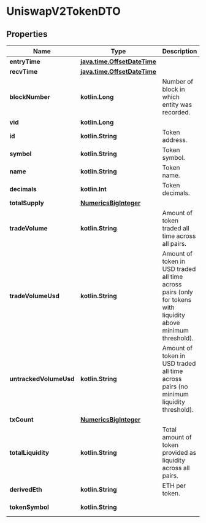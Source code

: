 
# UniswapV2TokenDTO

## Properties
Name | Type | Description | Notes
------------ | ------------- | ------------- | -------------
**entryTime** | [**java.time.OffsetDateTime**](java.time.OffsetDateTime.md) |  |  [optional]
**recvTime** | [**java.time.OffsetDateTime**](java.time.OffsetDateTime.md) |  |  [optional]
**blockNumber** | **kotlin.Long** | Number of block in which entity was recorded. |  [optional]
**vid** | **kotlin.Long** |  |  [optional]
**id** | **kotlin.String** | Token address. |  [optional]
**symbol** | **kotlin.String** | Token symbol. |  [optional]
**name** | **kotlin.String** | Token name. |  [optional]
**decimals** | **kotlin.Int** | Token decimals. |  [optional]
**totalSupply** | [**NumericsBigInteger**](NumericsBigInteger.md) |  |  [optional]
**tradeVolume** | **kotlin.String** | Amount of token traded all time across all pairs. |  [optional]
**tradeVolumeUsd** | **kotlin.String** | Amount of token in USD traded all time across pairs (only for tokens with liquidity above minimum threshold). |  [optional]
**untrackedVolumeUsd** | **kotlin.String** | Amount of token in USD traded all time across pairs (no minimum liquidity threshold). |  [optional]
**txCount** | [**NumericsBigInteger**](NumericsBigInteger.md) |  |  [optional]
**totalLiquidity** | **kotlin.String** | Total amount of token provided as liquidity across all pairs. |  [optional]
**derivedEth** | **kotlin.String** | ETH per token. |  [optional]
**tokenSymbol** | **kotlin.String** |  |  [optional] [readonly]



